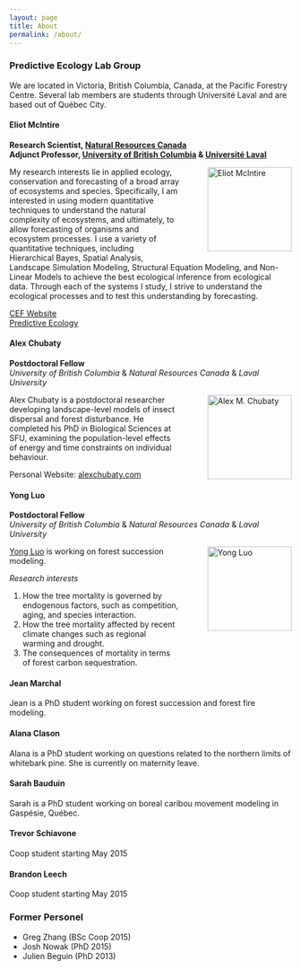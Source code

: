 ```yaml
---
layout: page
title: About
permalink: /about/
---
```


### Predictive Ecology Lab Group

We are located in Victoria, British Columbia, Canada, at the Pacific Forestry Centre. Several lab members are students through Université Laval and are based out of Québec City.

#### Eliot McIntire  
**Research Scientist, [Natural Resources Canada](www.nrcan.gc.ca/home)**  
**Adjunct Professor, [University of British Columbia](www.ubc.ca) & [Université Laval](www.ulaval.ca)**

<div style="float:right; padding:0px 0px 10px 50px;">
<img src="http://www.cef-cfr.ca/uploads/Membres/EliotMcIntire.jpg" alt="Eliot McIntire" width="150"/>
</div>

<div>
My research interests lie in applied ecology, conservation and forecasting of a broad array of ecosystems and species. Specifically, I am interested in using modern quantitative techniques to understand the natural complexity of ecosystems, and ultimately, to allow forecasting of organisms and ecosystem processes. I use a variety of quantitative techniques, including Hierarchical Bayes, Spatial Analysis, Landscape Simulation Modeling, Structural Equation Modeling, and Non-Linear Models to achieve the best ecological inference from ecological data. Through each of the systems I study, I strive to understand the ecological processes and to test this understanding by forecasting.
</div>

[CEF Website](http://www.cef-cfr.ca/index.php?n=Membres.EliotMcIntire?userlang=en)  
[Predictive Ecology](http://predictiveecology.org/)

#### Alex Chubaty

**Postdoctoral Fellow**  
*University of British Columbia* & *Natural Resources Canada* & *Laval University*

<div style="float:right; padding:0px 0px 5px 50px;">
<img src="http://www.alexchubaty.com/images/alexchubatyweb_crop.jpg" alt="Alex M. Chubaty" width="150"/>
</div>

Alex Chubaty is a postdoctoral researcher developing landscape-level models of insect dispersal and forest disturbance. He completed his PhD in Biological Sciences at SFU, examining the population-level effects of energy and time constraints on individual behaviour. 

Personal Website: [alexchubaty.com](http://www.alexchubaty.com/)

#### Yong Luo

**Postdoctoral Fellow**  
*University of British Columbia* & *Natural Resources Canada* & *Laval University*

<div style="float:right; padding:0px 0px 100px 50px;">
<img src="https://sites.google.com/a/lakeheadu.ca/yong-luo/_/rsrc/1406753393787/home/Yong.jpg?height=200&width=150" width="150" alt="Yong Luo"/>
</div>

[Yong Luo](https://sites.google.com/a/lakeheadu.ca/yong-luo/home) is working on forest succession modeling.  

*Research interests*  
  1. How the tree mortality is governed by endogenous factors, such as competition, aging, and species interaction.  
  2. How the tree mortality affected by recent climate changes such as regional warming and drought.  
  3. The consequences of mortality in terms of forest carbon sequestration.


#### Jean Marchal

Jean is a PhD student working on forest succession and forest fire modeling.

#### Alana Clason

Alana is a PhD student working on questions related to the northern limits of whitebark pine. She is currently on maternity leave.

#### Sarah Bauduin

Sarah is a PhD student working on boreal caribou movement modeling in Gaspésie, Québec.

#### Trevor Schiavone

Coop student starting May 2015

#### Brandon Leech

Coop student starting May 2015

### Former Personel

- Greg Zhang (BSc Coop 2015)
- Josh Nowak (PhD 2015)
- Julien Beguin (PhD 2013)




